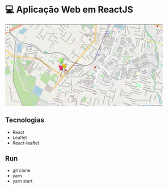 # :computer: Aplicação Web em ReactJS

![Cena 01](image-01.png)

## Tecnologias

- React
- Leaflet
- React-leaflet

## Run

- git clone
- yarn
- yarn start

